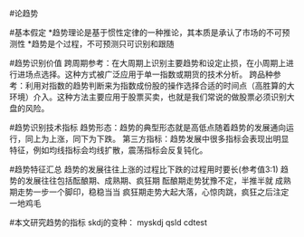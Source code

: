 #论趋势

#基本假定
	*趋势理论是基于惯性定律的一种推论，其本质是承认了市场的不可预测性
	*趋势是个过程，不可预测只可识别和跟随

#趋势识别价值
跨周期参考：在大周期上识别主要趋势和设定止损，在小周期上进行进场点选择。这种方式被广泛应用于单一指数或期货的技术分析。
跨品种参考：利用对指数的趋势判断来为指数成份股的操作选择合适的时间点（高胜算的大环境）介入。这种方法主要应用于股票买卖，也就是我们常说的做股票必须识别大盘的风险。

#趋势识别技术指标
趋势形态：趋势的典型形态就是高低点随着趋势的发展通向运行，同上为上涨，同下为下跌。
第三方指标：趋势发展中很多指标会表现出明显特征，例如均线指标会均线扩散，震荡指标会反复钝化。

#趋势特征汇总
趋势的发展往往上涨的过程比下跌的过程用时要长(参考值3:1)
趋势的发展往往包括酝酿期、成熟期、疯狂期
	酝酿期走势犹豫不定，半推半就
	成熟期走势一步一个脚印，稳稳当当
	疯狂期走势大起大落，心惊肉跳，疯狂之后注定一地鸡毛

#本文研究趋势的指标
skdj的变种：
	myskdj
	qsld
cdtest
	